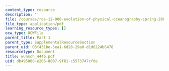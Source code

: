 ```yaml
---
content_type: resource
description: ''
file: /courses/res-12-000-evolution-of-physical-oceanography-spring-2007/db495080e26680079f81c5573747cfde_wunsch_4446.pdf
file_type: application/pdf
learning_resource_types: []
ocw_type: OCWFile
parent_title: Part 1
parent_type: SupplementalResourceSection
parent_uid: 03f431be-5ea1-6d28-29a0-d1d6224b6478
resourcetype: Document
title: wunsch_4446.pdf
uid: db495080-e266-8007-9f81-c5573747cfde
---
```

